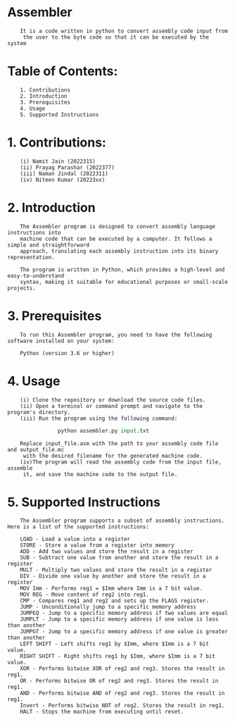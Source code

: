 # Assembler
        It is a code written in python to convert assembly code input from
         the user to the byte code so that it can be executed by the system

# Table of Contents:
        1. Contributions
        2. Introduction
        3. Prerequisites
        4. Usage
        5. Supported Instructions


# 1. Contributions:
        (i) Namit Jain (2022315)
        (ii) Prayag Parashar (2022377)
        (iii) Naman Jindal (2022311)
        (iv) Niteen Kumar (20223xx)

# 2. Introduction
        The Assembler program is designed to convert assembly language instructions into 
        machine code that can be executed by a computer. It follows a simple and straightforward
        approach, translating each assembly instruction into its binary representation.

        The program is written in Python, which provides a high-level and easy-to-understand
        syntax, making it suitable for educational purposes or small-scale projects.

# 3. Prerequisites
        To run this Assembler program, you need to have the following software installed on your system:

        Python (version 3.6 or higher)

# 4. Usage
        (i) Clone the repository or download the source code files.
        (ii) Open a terminal or command prompt and navigate to the program's directory.
        (iii) Run the program using the following command:
```python
                python assembler.py input.txt
```
        Replace input_file.asm with the path to your assembly code file and output_file.mc
         with the desired filename for the generated machine code.
        (iv)The program will read the assembly code from the input file, assemble
         it, and save the machine code to the output file.

# 5. Supported Instructions
        The Assembler program supports a subset of assembly instructions. Here is a list of the supported instructions:

        LOAD - Load a value into a register
        STORE - Store a value from a register into memory
        ADD - Add two values and store the result in a register
        SUB - Subtract one value from another and store the result in a register
        MULT - Multiply two values and store the result in a register
        DIV - Divide one value by another and store the result in a register
        MOV Imm - Performs reg1 = $Imm where Imm is a 7 bit value.
        MOV REG - Move content of reg2 into reg1.
        CMP - Compares reg1 and reg2 and sets up the FLAGS register.
        JUMP - Unconditionally jump to a specific memory address
        JUMPEQ - Jump to a specific memory address if two values are equal
        JUMPLT - Jump to a specific memory address if one value is less than another
        JUMPGT - Jump to a specific memory address if one value is greater than another
        LEFT SHIFT - Left shifts reg1 by $Imm, where $Imm is a 7 bit value.
        RIGHT SHIFT - Right shifts reg1 by $Imm, where $Imm is a 7 bit value.
        XOR - Performs bitwise XOR of reg2 and reg3. Stores the result in reg1.
        OR - Performs bitwise OR of reg2 and reg3. Stores the result in reg1.
        AND - Performs bitwise AND of reg2 and reg3. Stores the result in reg1.
        Invert - Performs bitwise NOT of reg2. Stores the result in reg1.
        HALT - Stops the machine from executing until reset.
